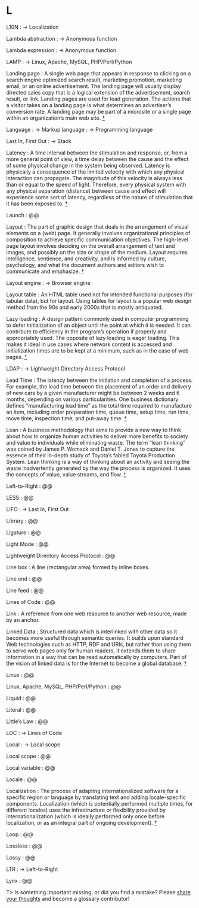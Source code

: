 # L

L10N
: → Localization

Lambda abstraction
: → Anonymous function

Lambda expression
: → Anonymous function

LAMP
: → Linux, Apache, MySQL, PHP/Perl/Python

Landing page
: A single web page that appears in response to clicking on a search engine optimized search result, marketing promotion, marketing email, or an online advertisement. The landing page will usually display directed sales copy that is a logical extension of the advertisement, search result, or link. Landing pages are used for lead generation. The actions that a visitor takes on a landing page is what determines an advertiser’s conversion rate. A landing page may be part of a microsite or a single page within an organization’s main web site.&nbsp;[†](#w-landing-page)

Language
: → Markup language
: → Programming language

Last In, First Out
: → Stack

Latency
: A time interval between the stimulation and response, or, from a more general point of view, a time delay between the cause and the effect of some physical change in the system being observed. Latency is physically a consequence of the limited velocity with which any physical interaction can propagate. The magnitude of this velocity is always less than or equal to the speed of light. Therefore, every physical system with any physical separation (distance) between cause and effect will experience some sort of latency, regardless of the nature of stimulation that it has been exposed to.&nbsp;[†](#w-latency)

Launch
: @@

Layout
: The part of graphic design that deals in the arrangement of visual elements on a (web) page. It generally involves organizational principles of composition to achieve specific communication objectives. The high-level page layout involves deciding on the overall arrangement of text and images, and possibly on the size or shape of the medium. Layout requires intelligence, sentience, and creativity, and is informed by culture, psychology, and what the document authors and editors wish to communicate and emphasize.&nbsp;[†](#w-layout)

Layout engine
: → Browser engine

Layout table
: An HTML table used not for intended functional purposes (for tabular data), but for layout. Using tables for layout is a popular web design method from the 90s and early 2000s that is mostly antiquated.

Lazy loading
: A design pattern commonly used in computer programming to defer initialization of an object until the point at which it is needed. It can contribute to efficiency in the program’s operation if properly and appropriately used. The opposite of lazy loading is eager loading. This makes it ideal in use cases where network content is accessed and initialization times are to be kept at a minimum, such as in the case of web pages.&nbsp;[†](#w-lazy-loading)

LDAP
: → Lightweight Directory Access Protocol

Lead Time
: The latency between the initiation and completion of a process. For example, the lead time between the placement of an order and delivery of new cars by a given manufacturer might be between 2 weeks and 6 months, depending on various particularities. One business dictionary defines “manufacturing lead time” as the total time required to manufacture an item, including order preparation time, queue time, setup time, run time, move time, inspection time, and put-away time.&nbsp;[†](#w-lead-time)

Lean
: A business methodology that aims to provide a new way to think about how to organize human activities to deliver more benefits to society and value to individuals while eliminating waste. The term “lean thinking” was coined by James P. Womack and Daniel T. Jones to capture the essence of their in-depth study of Toyota’s fabled Toyota Production System. Lean thinking is a way of thinking about an activity and seeing the waste inadvertently generated by the way the process is organized. It uses the concepts of value, value streams, and flow.&nbsp;[†](#w-lean)

Left-to-Right
: @@

LESS
: @@

LIFO
: → Last In, First Out

Library
: @@

Ligature
: @@

Light Mode
: @@

Lightweight Directory Access Protocol
: @@

Line box
: A line (rectangular area) formed by inline boxes.

Line end
: @@

Line feed
: @@

Lines of Code
: @@

Link
: A reference from one web resource to another web resource, made by an anchor.

Linked Data
: Structured data which is interlinked with other data so it becomes more useful through semantic queries. It builds upon standard Web technologies such as HTTP, RDF and URIs, but rather than using them to serve web pages only for human readers, it extends them to share information in a way that can be read automatically by computers. Part of the vision of linked data is for the Internet to become a global database.&nbsp;[†](#w-ld)

Linux
: @@

Linux, Apache, MySQL, PHP/Perl/Python
: @@

Liquid
: @@

Literal
: @@

Little’s Law
: @@

LOC
: → Lines of Code

Local
: → Local scope

Local scope
: @@

Local variable
: @@

Locale
: @@

Localization
: The process of adapting internationalized software for a specific region or language by translating text and adding locale-specific components. Localization (which is potentially performed multiple times, for different locales) uses the infrastructure or flexibility provided by internationalization (which is ideally performed only once before localization, or as an integral part of ongoing development).&nbsp;[†](#w-i18n-l10n)

Loop
: @@

Lossless
: @@

Lossy
: @@

LTR
: → Left-to-Right

Lynx
: @@

T> Is something important missing, or did you find a mistake? Please [share your thoughts](https://github.com/j9t/web-development-glossary/blob/master/manuscript/l.md) and become a glossary&nbsp;contributor!